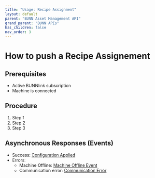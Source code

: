 ```yaml
---
title: "Usage: Recipe Assignment"
layout: default
parent: "BUNN Asset Management API"
grand_parent: "BUNN APIs"
has_children: false
nav_order: 3
---
```


# How to push a Recipe Assignement

## Prerequisites

- Active BUNNlink subscription
- Machine is connected

## Procedure

1. Step 1
2. Step 2
3. Step 3

## Asynchronous Responses (Events)

- Success: [Configuration Applied](#)
- Errors:
  - Machine Offline: [Machine Offline Event](#)
  - Communication error: [Communication Error](#)